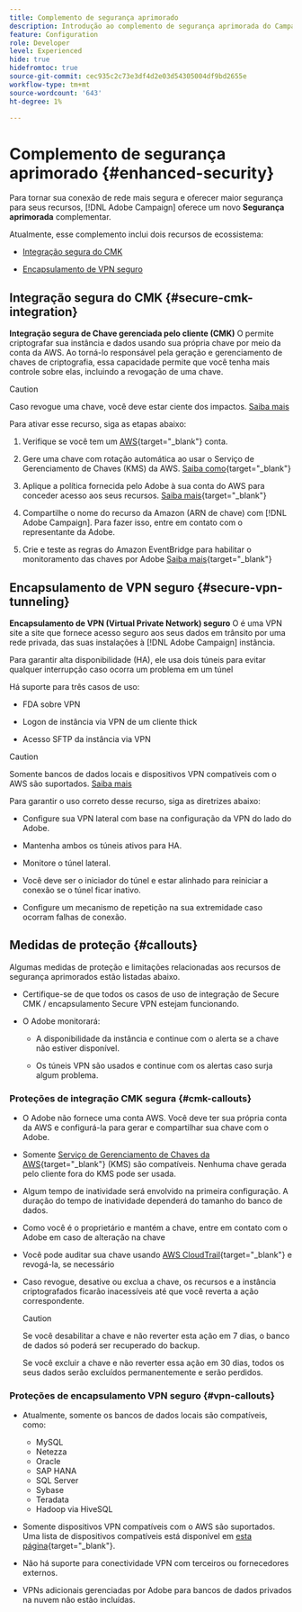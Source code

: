 ```yaml
---
title: Complemento de segurança aprimorado
description: Introdução ao complemento de segurança aprimorada do Campaign
feature: Configuration
role: Developer
level: Experienced
hide: true
hidefromtoc: true
source-git-commit: cec935c2c73e3df4d2e03d54305004df9bd2655e
workflow-type: tm+mt
source-wordcount: '643'
ht-degree: 1%

---
```



# Complemento de segurança aprimorado {#enhanced-security}

Para tornar sua conexão de rede mais segura e oferecer maior segurança para seus recursos, [!DNL Adobe Campaign] oferece um novo **Segurança aprimorada** complementar.

Atualmente, esse complemento inclui dois recursos de ecossistema:

* [Integração segura do CMK](#secure-cmk-integration)

* [Encapsulamento de VPN seguro](#secure-vpn-tunneling)

## Integração segura do CMK {#secure-cmk-integration}

**Integração segura de Chave gerenciada pelo cliente (CMK)** O permite criptografar sua instância e dados usando sua própria chave por meio da conta da AWS<!--instead of Adobe-owned keys-->. Ao torná-lo responsável pela geração e gerenciamento de chaves de criptografia, essa capacidade permite que você tenha mais controle sobre elas, incluindo a revogação de uma chave.

>[!CAUTION]
>
>Caso revogue uma chave, você deve estar ciente dos impactos. [Saiba mais](#cmk-callouts)

Para ativar esse recurso, siga as etapas abaixo:

1. Verifique se você tem um [AWS](https://aws.amazon.com/){target="_blank"} conta.

1. Gere uma chave com rotação automática ao usar o Serviço de Gerenciamento de Chaves (KMS) da AWS. [Saiba como](https://docs.aws.amazon.com/kms/latest/developerguide/create-keys.html){target="_blank"}

1. Aplique a política fornecida pelo Adobe à sua conta do AWS para conceder acesso aos seus recursos. [Saiba mais](https://docs.aws.amazon.com/kms/latest/developerguide/key-policy-services.html){target="_blank"} <!--link TBC-->

1. Compartilhe o nome do recurso da Amazon (ARN de chave) com [!DNL Adobe Campaign]. Para fazer isso, entre em contato com o representante da Adobe. <!--or Adobe transition manager?-->

1. Crie e teste as regras do Amazon EventBridge para habilitar o monitoramento das chaves por Adobe&#x200B; [Saiba mais](https://docs.aws.amazon.com/eventbridge/latest/userguide/eb-rules.html){target="_blank"}

## Encapsulamento de VPN seguro {#secure-vpn-tunneling}

**Encapsulamento de VPN (Virtual Private Network) seguro** O é uma VPN site a site que fornece acesso seguro aos seus dados em trânsito por uma rede privada, das suas instalações à [!DNL Adobe Campaign] instância.

<!--As it connects two networks together, it is a site-to-site VPN.-->

Para garantir alta disponibilidade (HA), ele usa dois túneis para evitar qualquer interrupção caso ocorra um problema em um túnel

Há suporte para três casos de uso:

* FDA sobre VPN<!--to access your on-premise database from the Campaign instance over VPN-->

* Logon de instância via VPN de um cliente thick

* Acesso SFTP da instância via VPN

>[!CAUTION]
>
>Somente bancos de dados locais e dispositivos VPN compatíveis com o AWS são suportados. [Saiba mais](#vpn-callouts)

Para garantir o uso correto desse recurso, siga as diretrizes abaixo:

* Configure sua VPN lateral com base na configuração da VPN do lado do Adobe.

* Mantenha ambos os túneis ativos para HA.

* Monitore o túnel lateral.

* Você deve ser o iniciador do túnel e estar alinhado para reiniciar a conexão se o túnel ficar inativo.

* Configure um mecanismo de repetição na sua extremidade caso ocorram falhas de conexão.

## Medidas de proteção {#callouts}

Algumas medidas de proteção e limitações relacionadas aos recursos de segurança aprimorados estão listadas abaixo.

* Certifique-se de que todos os casos de uso de integração de Secure CMK / encapsulamento Secure VPN estejam funcionando.

<!--* Adobe shall reach out to you or your technical team if any issue is found on your side.

* Currently, when using Enhanced security features, any communication with Adobe must be performed manually via email.-->

* O Adobe monitorará:

   * A disponibilidade da instância e continue com o alerta se a chave não estiver disponível.

   * Os túneis VPN são usados e continue com os alertas caso surja algum problema.

### Proteções de integração CMK segura {#cmk-callouts}

* O Adobe não fornece uma conta AWS. Você deve ter sua própria conta da AWS e configurá-la para gerar e compartilhar sua chave com o Adobe.

* Somente [Serviço de Gerenciamento de Chaves da AWS](https://docs.aws.amazon.com/kms/latest/developerguide/overview.html){target="_blank"} (KMS) são compatíveis. Nenhuma chave gerada pelo cliente fora do KMS pode ser usada.&#x200B;

* Algum tempo de inatividade será envolvido na primeira configuração. &#x200B;A duração do tempo de inatividade dependerá do tamanho do banco de dados.

* Como você é o proprietário e mantém a chave, entre em contato com o Adobe em caso de alteração na chave&#x200B;

* Você pode auditar sua chave usando [AWS CloudTrail](https://docs.aws.amazon.com/awscloudtrail/latest/userguide/cloudtrail-user-guide.html){target="_blank"} e revogá-la, se necessário&#x200B;

* Caso revogue, desative ou exclua a chave, os recursos e a instância criptografados ficarão inacessíveis até que você reverta a ação correspondente.

  >[!CAUTION]
  >
  >Se você desabilitar a chave e não reverter esta ação em 7 dias, o banco de dados só poderá ser recuperado do backup.
  >
  >Se você excluir a chave e não reverter essa ação em 30 dias, todos os seus dados serão excluídos permanentemente e serão perdidos.&#x200B;

### Proteções de encapsulamento VPN seguro {#vpn-callouts}

* Atualmente, somente os bancos de dados locais são compatíveis, como<!--Richa to check the list with PM-->:

   * MySQL
   * Netezza 
   * Oracle 
   * SAP HANA 
   * SQL Server 
   * Sybase 
   * Teradata 
   * Hadoop via HiveSQL

* Somente dispositivos VPN compatíveis com o AWS são suportados. Uma lista de dispositivos compatíveis está disponível em [esta página](https://docs.aws.amazon.com/vpn/latest/s2svpn/your-cgw.html#example-configuration-files){target="_blank"}<!--check which list should be communicated-->.

* Não há suporte para conectividade VPN com terceiros ou fornecedores externos.

* VPNs adicionais gerenciadas por Adobe para bancos de dados privados na nuvem não estão incluídas.
